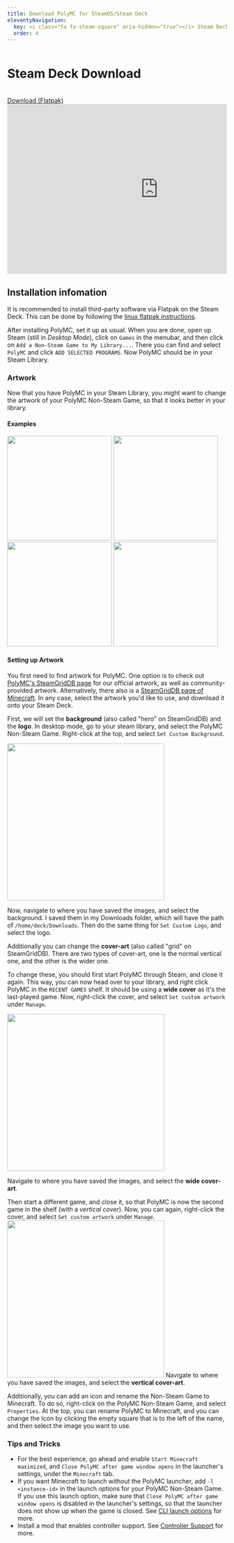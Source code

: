 ```yaml
---
title: Download PolyMC for SteamOS/Steam Deck
eleventyNavigation:
  key: <i class="fa fa-steam-square" aria-hidden="true"></i> Steam Deck
  order: 4
---
```


<div class="download-content">
    <div class="row">
    <div class="column">
      <div>
        <h1>Steam Deck Download</h1>
        <br>
        <a class="button is-big" href="https://github.com/PolyMC/PolyMC/releases/download/{{version.current}}/PolyMC-{{version.current}}.flatpak">Download (Flatpak)</a>
      </div>
    </div>
    <div class="column">
      <iframe width="692" height="389" src="https://www.youtube.com/embed/UTVBqyvFCV8" title="YouTube video player" frameborder="0" allow="accelerometer; autoplay; clipboard-write; encrypted-media; gyroscope; picture-in-picture" allowfullscreen></iframe>
    </div>
  </div>
</div>

<div class="infobox top">

## Installation infomation

It is recommended to install third-party software via Flatpak on the Steam Deck.
This can be done by following the [linux flatpak instructions](../linux#flatpak).

After installing PolyMC, set it up as usual.
When you are done, open up Steam (still in *Desktop Mode*), click on `Games` in the menubar, and then click on `Add a Non-Steam Game to My Library...`.
There you can find and select `PolyMC` and click `ADD SELECTED PROGRAMS`.
Now PolyMC should be in your Steam Library.

### Artwork

Now that you have PolyMC in your Steam Library, you might want to change the artwork of your PolyMC Non-Steam Game, so that it looks better in your library.

#### Examples

<img src="/img/Steam_Deck_PolyMC_1.jpg" height="240">
<img src="/img/Steam_Deck_PolyMC_2.jpg" height="240">
<img src="/img/Steam_Deck_PolyMC_3.jpg" height="240">
<img src="https://i.imgur.com/WXFkxCw.png" height="240">

#### Setting up Artwork

You first need to find artwork for PolyMC.
One option is to check out [PolyMC's SteamGridDB page](https://www.steamgriddb.com/game/5321639) for our official artwork, as well as community-provided artwork.
Alternatively, there also is a [SteamGridDB page of Minecraft](https://www.steamgriddb.com/game/38365).
In any case, select the artwork you'd like to use, and download it onto your Steam Deck.

First, we will set the **background** (also called "hero" on SteamGridDB) and the **logo**. In desktop mode, go to your steam library, and select the PolyMC Non-Steam Game. Right-click at the top, and select `Set Custom Background`.

<img src="https://i.imgur.com/jaqjRob.png" height="360">

Now, navigate to where you have saved the images, and select the background. I saved them in my Downloads folder, which will have the path of `/home/deck/Downloads`.
Then do the same thing for `Set Custom Logo`, and select the logo.

Additionally you can change the **cover-art** (also called "grid" on SteamGridDB).
There are two types of cover-art, one is the normal vertical one, and the other is the wider one.

To change these, you should first start PolyMC through Steam, and close it again.
This way, you can now head over to your library, and right click PolyMC in the `RECENT GAMES` shelf.
It should be using a **wide cover** as it's the last-played game.
Now, right-click the cover, and select `Set custom artwork` under `Manage`.

<img src="/img/Steam_Deck_Cover_wide.png" height="360">

Navigate to where you have saved the images, and select the **wide cover-art**.

Then start a different game, and close it, so that PolyMC is now the second game in the shelf (with a *vertical cover*).
Now, you can again, right-click the cover, and select `Set custom artwork` under `Manage`.
<img src="/img/Steam_Deck_Cover_vertical.png" height="360">
Navigate to where you have saved the images, and select the **vertical cover-art**.

Additionally, you can add an icon and rename the Non-Steam Game to Minecraft.
To do so, right-click on the PolyMC Non-Steam Game, and select `Properties`. At the top, you can rename PolyMC to Minecraft, and you can change the Icon by clicking the empty square that is to the left of the name, and then select the image you want to use.

### Tips and Tricks

- For the best experience, go ahead and enable `Start Minecraft maximized`, and `Close PolyMC after game window opens` in the launcher's settings, under the `Minecraft` tab.
- If you want Minecraft to launch without the PolyMC launcher, add `-l <instance-id>` in the launch options for your PolyMC Non-Steam Game. If you use this launch option, make sure that `Close PolyMC after game window opens` is disabled in the launcher's settings, so that the launcher does not show up when the game is closed. See [CLI launch options](../../wiki/getting-started/command-line-interface/) for more.
- Install a mod that enables controller support. See [Controller Support](../../wiki/getting-started/controller-support) for more.

</div>
